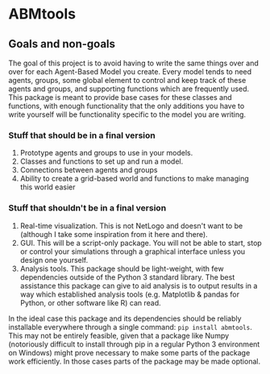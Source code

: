 # ABMtools

## Goals and non-goals
The goal of this project is to avoid having to write the same things over and over for each Agent-Based Model you create. Every model tends to need agents, groups, some global element to control and keep track of these agents and groups, and supporting functions which are frequently used.
This package is meant to provide base cases for these classes and functions, with enough functionality that the only additions you have to write yourself will be functionality specific to the model you are writing.

### Stuff that should be in a final version
1. Prototype agents and groups to use in your models.
2. Classes and functions to set up and run a model.
3. Connections between agents and groups
4. Ability to create a grid-based world and functions to make managing this world easier

### Stuff that shouldn't be in a final version
1. Real-time visualization. This is not NetLogo and doesn't want to be (although I take some inspiration from it here and there).
2. GUI. This will be a script-only package. You will not be able to start, stop or control your simulations through a graphical interface unless you design one yourself.
3. Analysis tools. This package should be light-weight, with few dependencies outside of the Python 3 standard library. The best assistance this package can give to aid analysis is to output results in a way which established analysis tools (e.g. Matplotlib & pandas for Python, or other software like R) can read.

In the ideal case this package and its dependencies should be reliably installable everywhere through a single command: `pip install abmtools`. This may not be entirely feasible, given that a package like Numpy (notoriously difficult to install through pip in a regular Python 3 environment on Windows) might prove necessary to make some parts of the package work efficiently. 
 In those cases parts of the package may be made optional.
